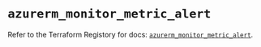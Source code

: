 # `azurerm_monitor_metric_alert`

Refer to the Terraform Registory for docs: [`azurerm_monitor_metric_alert`](https://registry.terraform.io/providers/hashicorp/azurerm/3.70.0/docs/resources/monitor_metric_alert).
